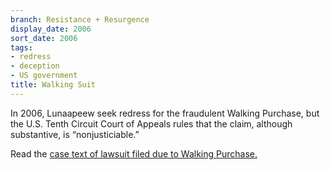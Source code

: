 ```yaml
---
branch: Resistance + Resurgence
display_date: 2006
sort_date: 2006
tags:
- redress
- deception
- US government
title: Walking Suit
---
```


In 2006, Lunaapeew seek redress for the fraudulent Walking Purchase, but the U.S. Tenth Circuit Court of Appeals rules that the claim, although substantive, is “nonjusticiable.”

Read the [case text of lawsuit filed due to Walking Purchase.](https://casetext.com/case/delaware-nation-v-pennsylvania)

